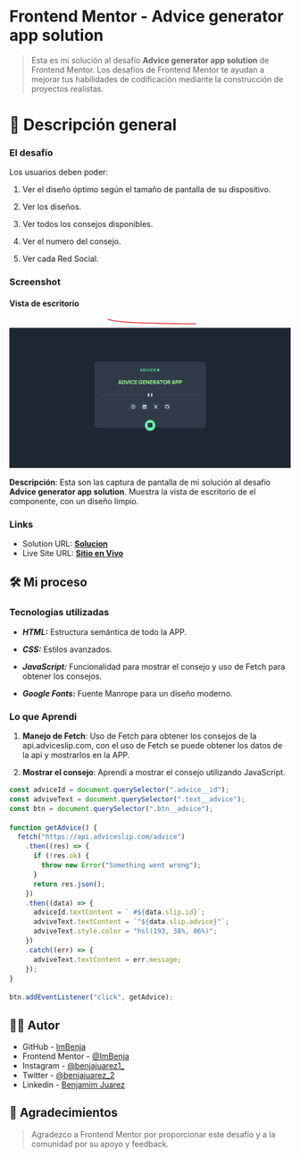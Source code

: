 # Frontend Mentor - Advice generator app solution

> Esta es mi solución al desafío **Advice generator app solution** de Frontend Mentor. Los desafíos de Frontend Mentor te ayudan a mejorar tus habilidades de codificación mediante la construcción de proyectos realistas.

# 📖 Descripción general

### El desafío

Los usuarios deben poder:

1. Ver el diseño óptimo según el tamaño de pantalla de su dispositivo.

2. Ver los diseños.

3. Ver todos los consejos disponibles.

4. Ver el numero del consejo.

5. Ver cada Red Social.

### Screenshot

#### Vista de escritorio

![](../design/Results/Desktop-Result.png)

**Descripción**: Esta son las captura de pantalla de mi solución al desafío **Advice generator app solution**. Muestra la vista de escritorio de el componente, con un diseño limpio.

### Links

- Solution URL: [**Solucion**](https://github.com/ImBenja/Frontend-Challenges/tree/main/Junior/Free/02-advice-generator-app-main)
- Live Site URL: [**Sitio en Vivo**](https://adviceegenerator-app.netlify.app/)

## 🛠️ Mi proceso

### Tecnologias utilizadas

- **_HTML:_** Estructura semántica de todo la APP.

- **_CSS:_** Estilos avanzados.

- **_JavaScript:_** Funcionalidad para mostrar el consejo y uso de Fetch para obtener los consejos.

- **_Google Fonts:_** Fuente Manrope para un diseño moderno.

### Lo que Aprendi

1. **Manejo de Fetch**: Uso de Fetch para obtener los consejos de la api.adviceslip.com, con el uso de Fetch se puede obtener los datos de la api y mostrarlos en la APP.

2. **Mostrar el consejo**: Aprendí a mostrar el consejo utilizando JavaScript.

```js
const adviceId = document.querySelector(".advice__id");
const adviveText = document.querySelector(".text__advice");
const btn = document.querySelector(".btn__advice");

function getAdvice() {
  fetch("https://api.adviceslip.com/advice")
    .then((res) => {
      if (!res.ok) {
        throw new Error("Something went wrong");
      }
      return res.json();
    })
    .then((data) => {
      adviceId.textContent = ` #${data.slip.id}`;
      adviveText.textContent = `"${data.slip.advice}"`;
      adviveText.style.color = "hsl(193, 38%, 86%)";
    })
    .catch((err) => {
      adviveText.textContent = err.message;
    });
}

btn.addEventListener("click", getAdvice);
```

## 👨‍💻 Autor

- GitHub - [ImBenja](https://github.com/ImBenja)
- Frontend Mentor - [@ImBenja](https://www.frontendmentor.io/profile/ImBenja)
- Instagram - [@benjajuarez1\_](https://www.instagram.com/benjajuarez1_/?hl=es)
- Twitter - [@benjajuarez_2](https://x.com/benjajuarez_2)
- Linkedin - [Benjamim Juarez](https://www.linkedin.com/in/benjam%C3%ADn-ju%C3%A1rez-b712592b8/)

## 🙏 Agradecimientos

> Agradezco a Frontend Mentor por proporcionar este desafío y a la comunidad por su apoyo y feedback.

